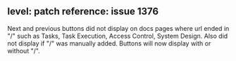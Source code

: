 level: patch
reference: issue 1376
---

Next and previous buttons did not display on docs pages where url ended in "/" such as Tasks, Task Execution, Access Control, System Design. Also did not display if "/" was manually added. Buttons will now display with or without "/".